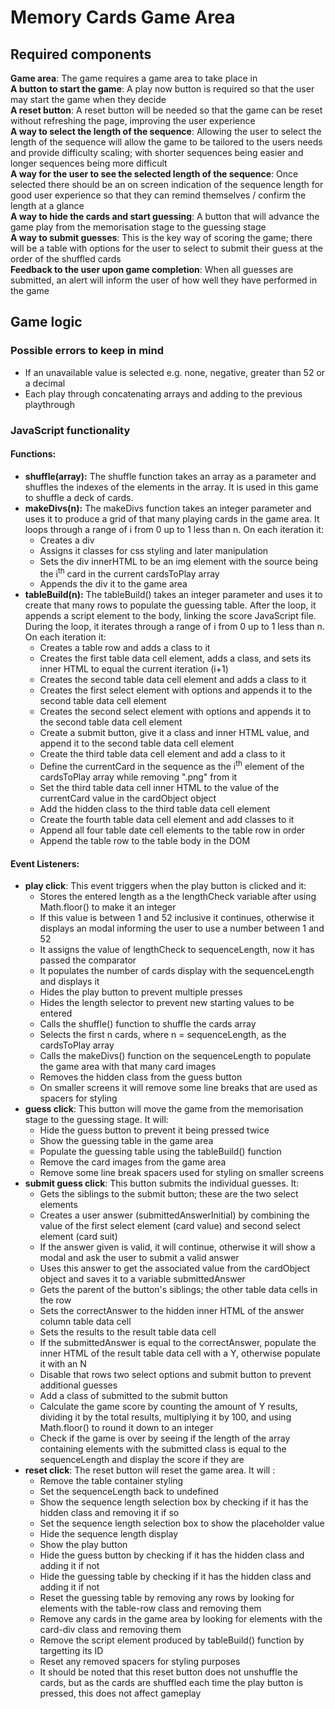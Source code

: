 # Memory Cards Game Area

## Required components
**Game area**: The game requires a game area to take place in <br>
**A button to start the game**: A play now button is required so that the user may start the game when they decide <br>
**A reset button**: A reset button will be needed so that the game can be reset without refreshing the page, improving the user experience <br>
**A way to select the length of the sequence**: Allowing the user to select the length of the sequence will allow the game to be tailored to the users needs and provide difficulty scaling; with shorter sequences being easier and longer sequences being more difficult <br>
**A way for the user to see the selected length of the sequence**: Once selected there should be an on screen indication of the sequence length for good user experience so that they can remind themselves / confirm the length at a glance <br>
**A way to hide the cards and start guessing**: A button that will advance the game play from the memorisation stage to the guessing stage <br>
**A way to submit guesses**: This is the key way of scoring the game; there will be a table with options for the user to select to submit their guess at the order of the shuffled cards <br>
**Feedback to the user upon game completion**: When all guesses are submitted, an alert will inform the user of how well they have performed in the game <br>

## Game logic

### Possible errors to keep in mind
- If an unavailable value is selected e.g. none, negative, greater than 52 or a decimal
- Each play through concatenating arrays and adding to the previous playthrough

### JavaScript functionality
#### Functions:
- **shuffle(array):** The shuffle function takes an array as a parameter and shuffles the indexes of the elements in the array. It is used in this game to shuffle a deck of cards.
- **makeDivs(n):** The makeDivs function takes an integer parameter and uses it to produce a grid of that many playing cards in the game area. It loops through a range of i from 0 up to 1 less than n. On each iteration it: 
    - Creates a div
    - Assigns it classes for css styling and later manipulation
    - Sets the div innerHTML to be an img element with the source being the i<sup>th</sup> card in the current cardsToPlay array
    - Appends the div it to the game area
- **tableBuild(n):** The tableBuild() takes an integer parameter and uses it to create that many rows to populate the guessing table. After the loop, it appends a script element to the body, linking the score JavaScript file. During the loop, it iterates through a range of i from 0 up to 1 less than n. On each iteration it:
    - Creates a table row and adds a class to it
    - Creates the first table data cell element, adds a class, and sets its inner HTML to equal the current iteration (i+1)
    - Creates the second table data cell element and adds a class to it
    - Creates the first select element with options and appends it to the second table data cell element 
    - Creates the second select element with options and appends it to the second table data cell element
    - Create a submit button, give it a class and inner HTML value, and append it to the second table data cell element
    - Create the third table data cell element and add a class to it
    - Define the currentCard in the sequence as the i<sup>th</sup> element of the cardsToPlay array while removing ".png" from it
    - Set the third table data cell inner HTML to the value of the currentCard value in the cardObject object
    - Add the hidden class to the third table data cell element
    - Create the fourth table data cell element and add classes to it
    - Append all four table date cell elements to the table row in order
    - Append the table row to the table body in the DOM

#### Event Listeners:
- **play click**: This event triggers when the play button is clicked and it:
    - Stores the entered length as a the lengthCheck variable after using Math.floor() to make it an integer
    - If this value is between 1 and 52 inclusive it continues, otherwise it displays an modal informing the user to use a number between 1 and 52
    - It assigns the value of lengthCheck to sequenceLength, now it has passed the comparator
    - It populates the number of cards display with the sequenceLength and displays it
    - Hides the play button to prevent multiple presses
    - Hides the length selector to prevent new starting values to be entered
    - Calls the shuffle() function to shuffle the cards array
    - Selects the first n cards, where n = sequenceLength, as the cardsToPlay array
    - Calls the makeDivs() function on the sequenceLength to populate the game area with that many card images
    - Removes the hidden class from the guess button
    - On smaller screens it will remove some line breaks that are used as spacers for styling
- **guess click**: This button will move the game from the memorisation stage to the guessing stage. It will:
    - Hide the guess button to prevent it being pressed twice
    - Show the guessing table in the game area
    - Populate the guessing table using the tableBuild() function
    - Remove the card images from the game area
    - Remove some line break spacers used for styling on smaller screens
- **submit guess click**: This button submits the individual guesses. It:
    - Gets the siblings to the submit button; these are the two select elements
    - Creates a user answer (submittedAnswerInitial) by combining the value of the first select element (card value) and second select element (card suit)
    - If the answer given is valid, it will continue, otherwise it will show a modal and ask the user to submit a valid answer
    - Uses this answer to get the associated value from the cardObject object and saves it to a variable submittedAnswer
    - Gets the parent of the button's siblings; the other table data cells in the row
    - Sets the correctAnswer to the hidden inner HTML of the answer column table data cell
    - Sets the results to the result table data cell
    - If the submittedAnswer is equal to the correctAnswer, populate the inner HTML of the result table data cell with a Y, otherwise populate it with an N
    - Disable that rows two select options and submit button to prevent additional guesses
    - Add a class of submitted to the submit button
    - Calculate the game score by counting the amount of Y results, dividing it by the total results, multiplying it by 100, and using Math.floor() to round it down to an integer
    - Check if the game is over by seeing if the length of the array containing elements with the submitted class is equal to the sequenceLength and display the score if they are
- **reset click**: The reset button will reset the game area. It will :
    - Remove the table container styling
    - Set the sequenceLength back to undefined
    - Show the sequence length selection box by checking if it has the hidden class and removing it if so
    - Set the sequence length selection box to show the placeholder value
    - Hide the sequence length display
    - Show the play button
    - Hide the guess button by checking if it has the hidden class and adding it if not
    - Hide the guessing table by checking if it has the hidden class and adding it if not
    - Reset the guessing table by removing any rows by looking for elements with the table-row class and removing them
    - Remove any cards in the game area by looking for elements with the card-div class and removing them
    - Remove the script element produced by tableBuild() function by targetting its ID
    - Reset any removed spacers for styling purposes
    - It should be noted that this reset button does not unshuffle the cards, but as the cards are shuffled each time the play button is pressed, this does not affect gameplay 